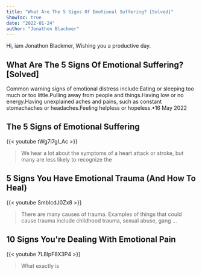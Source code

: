 ```yaml
---
title: "What Are The 5 Signs Of Emotional Suffering? [Solved]"
ShowToc: true 
date: "2022-01-24"
author: "Jonathon Blackmer" 
---
```


Hi, iam Jonathon Blackmer, Wishing you a productive day.
## What Are The 5 Signs Of Emotional Suffering? [Solved]
Common warning signs of emotional distress include:Eating or sleeping too much or too little.Pulling away from people and things.Having low or no energy.Having unexplained aches and pains, such as constant stomachaches or headaches.Feeling helpless or hopeless.•16 May 2022

## The 5 Signs of Emotional Suffering
{{< youtube tWg7i7gI_Ac >}}
>We hear a lot about the symptoms of a heart attack or stroke, but many are less likely to recognize the 

## 5 Signs You Have Emotional Trauma (And How To Heal)
{{< youtube SmbIcdJ0Zx8 >}}
>There are many causes of trauma. Examples of things that could cause trauma include childhood trauma, sexual abuse, gang ...

## 10 Signs You're Dealing With Emotional Pain
{{< youtube 7L8lpF8X3P4 >}}
>What exactly is 

